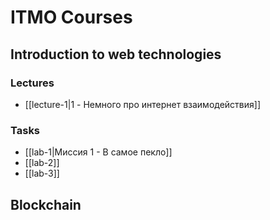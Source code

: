 # ITMO Courses

## Introduction to web technologies
### Lectures
- [[lecture-1|1 - Немного про интернет взаимодействия]]

### Tasks
- [[lab-1|Миссия 1 - В самое пекло]] 
- [[lab-2]]  
- [[lab-3]]  
## Blockchain
